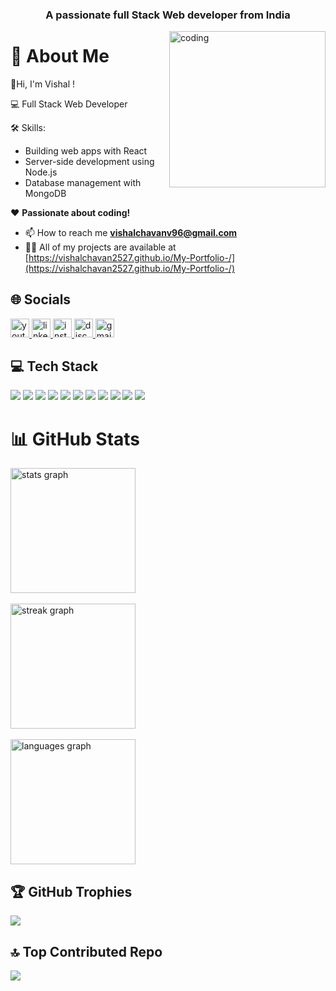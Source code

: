 <h3 align="center">A passionate full Stack Web developer from India</h3>

<img align="right" alt="coding" width="250" src="https://i.giphy.com/M9gbBd9nbDrOTu1Mqx.webp">



 <h1>💫 About Me</h1>
        <p>👋Hi, I'm Vishal !</p>
        <p>💻 Full Stack Web Developer </p>
        <p>🛠️ Skills:</p>
        <ul>
            <li>Building web apps with React</li>
            <li>Server-side development using Node.js</li>
            <li>Database management with MongoDB</li>
        </ul>
        <p>❤️ <strong>Passionate about coding!</strong></p>

- 📫 How to reach me **vishalchavanv96@gmail.com**
- 👨‍💻 All of my projects are available at [https://vishalchavan2527.github.io/My-Portfolio-/](https://vishalchavan2527.github.io/My-Portfolio-/)


 <h2>🌐 Socials</h2>


<div align="left">
   <a href="https://youtube.com/@VishalChavan-px5zj">
  <img src="https://img.shields.io/static/v1?message=Youtube&logo=youtube&label=&color=FF0000&logoColor=white&labelColor=&style=for-the-badge" height="30" alt="youtube logo"  />
  <a/>
    <a href="https://linkedin.com/in/vishal-chavan025">
      <img src="https://img.shields.io/static/v1?message=LinkedIn&logo=linkedin&label=&color=0077B5&logoColor=white&labelColor=&style=for-the-badge" height="30" alt="linkedin logo"  />
      <a/>
     
   <a href="https://instagram.com/just__vishu__">
  <img src="https://img.shields.io/static/v1?message=Instagram&logo=instagram&label=&color=E4405F&logoColor=white&labelColor=&style=for-the-badge" height="30" alt="instagram logo"  />
  <a/>
     
 <a href="https://discord.com/invite/vishalchavan2527">
  <img src="https://img.shields.io/static/v1?message=Discord&logo=discord&label=&color=7289DA&logoColor=white&labelColor=&style=for-the-badge" height="30" alt="discord logo"  />
   <a/>
  <a href="mailto:vishalchavanv96@gmail.com">
  <img src="https://img.shields.io/static/v1?message=Gmail&logo=gmail&label=&color=D14836&logoColor=white&labelColor=&style=for-the-badge" height="30" alt="gmail logo"  /> <a/>
 
</div>


  <h2>💻 Tech Stack</h2>
    <div class="tech-stack">
        <img src="https://img.shields.io/badge/html5-%23E34F26.svg?style=for-the-badge&logo=html5&logoColor=white">
        <img src="https://img.shields.io/badge/css3-%231572B6.svg?style=for-the-badge&logo=css3&logoColor=white">
        <img src="https://img.shields.io/badge/javascript-%23323330.svg?style=for-the-badge&logo=javascript&logoColor=%23F7DF1E">
        <img src="https://img.shields.io/badge/react-%2320232a.svg?style=for-the-badge&logo=react&logoColor=%2361DAFB">
        <img src="https://img.shields.io/badge/node.js-6DA55F?style=for-the-badge&logo=node.js&logoColor=white">
        <img src="https://img.shields.io/badge/express.js-%23404d59.svg?style=for-the-badge&logo=express&logoColor=%2361DAFB">
        <img src="https://img.shields.io/badge/mongodb-%234ea94b.svg?style=for-the-badge&logo=mongodb&logoColor=white">
        <img src="https://img.shields.io/badge/bootstrap-%238511FA.svg?style=for-the-badge&logo=bootstrap&logoColor=white">
        <img src="https://img.shields.io/badge/git-%23F05033.svg?style=for-the-badge&logo=git&logoColor=white">
        <img src="https://img.shields.io/badge/render-%46E3B7.svg?style=for-the-badge&logo=render&logoColor=white">
        <img src="https://img.shields.io/badge/aws-%23FF9900.svg?style=for-the-badge&logo=amazon-aws&logoColor=white">
    </div>

<div align="start">
<h1> 📊 GitHub Stats </h1>
  <img src="https://github-readme-stats.vercel.app/api?username=vishalchavan2527&hide_title=false&hide_rank=false&show_icons=true&include_all_commits=true&count_private=true&disable_animations=false&theme=dracula&locale=en&hide_border=false" height="200" alt="stats graph"  /> <br/> <br/>
<img src="https://streak-stats.demolab.com?user=vishalchavan2527&locale=en&mode=daily&theme=dark&hide_border=false&border_radius=5&order=3" height="200" alt="streak graph"/> <br/> <br/>
  <img src="https://github-readme-stats.vercel.app/api/top-langs?username=vishalchavan2527&locale=en&hide_title=false&layout=compact&card_width=320&langs_count=5&theme=dracula&hide_border=false" height="200" alt="languages graph"  />
</div>

   <h2>🏆 GitHub Trophies</h2>
    <img src="https://github-profile-trophy.vercel.app/?username=vishalchavan2527&theme=radical&no-frame=false&no-bg=false&margin-w=4">

 <h2>🔝 Top Contributed Repo</h2>
    <img src="https://github-contributor-stats.vercel.app/api?username=vishalchavan2527&limit=5&theme=radical&combine_all_yearly_contributions=true">

    


<!--
**vishalchavan2527/vishalchavan2527** is a ✨ _special_ ✨ repository because its `README.md` (this file) appears on your GitHub profile.

Here are some ideas to get you started:

- 🔭 I’m currently working on ...
- 🌱 I’m currently learning ...
- 👯 I’m looking to collaborate on ...
- 🤔 I’m looking for help with ...
- 💬 Ask me about ...
- 📫 How to reach me: ...
- 😄 Pronouns: ...
- ⚡ Fun fact: ...
-->
